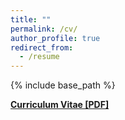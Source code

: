 ```yaml
---
title: ""
permalink: /cv/
author_profile: true
redirect_from:
  - /resume
---
```


{% include base_path %}

<b>[Curriculum Vitae [PDF]](http://r-parvulescu.github.io/files/radu_parvulescu_cv_june2020.pdf)<b><br>
